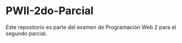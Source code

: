# PWII-2do-Parcial
Este repositorio es parte del examen de Programación Web 2 para el segundo parcial.

